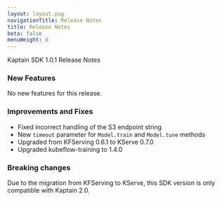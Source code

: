 ```yaml
---
layout: layout.pug
navigationTitle: Release Notes
title: Release Notes
beta: false
menuWeight: 0
---
```


Kaptain SDK 1.0.1 Release Notes

### New Features

No new features for this release.

### Improvements and Fixes

- Fixed incorrect handling of the S3 endpoint string
- New `timeout` parameter for `Model.train` and `Model.tune` methods
- Upgraded from KFServing 0.6.1 to KServe 0.7.0
- Upgraded kubeflow-training to 1.4.0

### Breaking changes

Due to the migration from KFServing to KServe, this SDK version is only compatible with Kaptain 2.0.
